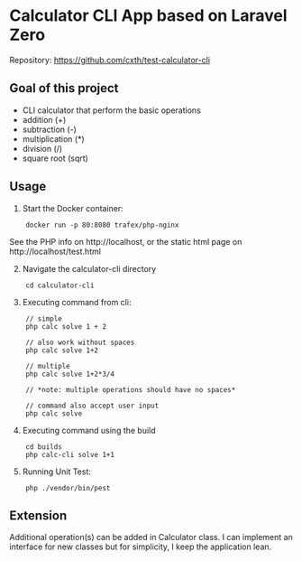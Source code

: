 # Calculator CLI App based on Laravel Zero

Repository: https://github.com/cxth/test-calculator-cli

## Goal of this project
* CLI calculator that perform the basic operations
* addition (+)
* subtraction (-)
* multiplication (*)
* division (/)
* square root (sqrt)


## Usage

1. Start the Docker container:

```
    docker run -p 80:8080 trafex/php-nginx
```
See the PHP info on http://localhost, or the static html page on http://localhost/test.html

2. Navigate the calculator-cli directory
```
    cd calculator-cli
```
3. Executing command from cli:
```
    // simple
    php calc solve 1 + 2
    
    // also work without spaces
    php calc solve 1+2

    // multiple
    php calc solve 1+2*3/4

    // *note: multiple operations should have no spaces*   

    // command also accept user input
    php calc solve 
```

4. Executing command using the build
```
    cd builds
    php calc-cli solve 1+1
```

5. Running Unit Test:
```
    php ./vendor/bin/pest   
```

## Extension

Additional operation(s) can be added in Calculator class. I can implement an interface for new classes but for simplicity, I keep the application lean.
